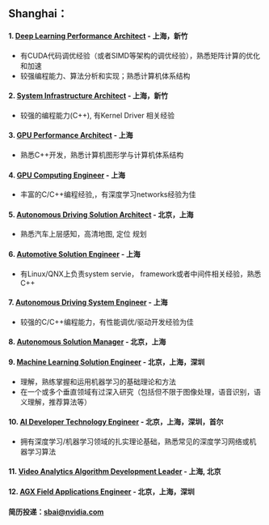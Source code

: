 ## Shanghai：

#### 1. [Deep Learning Performance Architect](/Deep_Learning_Performance_Architect.md) - 上海，新竹
- 有CUDA代码调优经验（或者SIMD等架构的调优经验），熟悉矩阵计算的优化和加速
- 较强编程能力、算法分析和实现；熟悉计算机体系结构

#### 2. [System Infrastructure Architect](/Deep_Learning_Performance_Architect.md) - 上海，新竹
- 较强的编程能力(C++), 有Kernel Driver 相关经验

#### 3. [GPU Performance Architect](/GPU_Performance_Architect.md) - 上海
- 熟悉C++开发，熟悉计算机图形学与计算机体系结构

#### 4. [GPU Computing Engineer](/GPU-Computing-Engineer.md) - 上海
- 丰富的C/C++编程经验,，有深度学习networks经验为佳

#### 5. [Autonomous Driving Solution Architect](/Autonomous-Driving-Solution-Architect.md) - 北京，上海
- 熟悉汽车上层感知，高清地图, 定位 规划

#### 6. [Automotive Solution Engineer](/Automotive_Solution_Engineer.md) - 上海
- 有Linux/QNX上负责system servie， framework或者中间件相关经验，熟悉C++

#### 7. [Autonomous Driving System Engineer](/Autonomous-Driving-System-Engineer.md) - 上海
- 较强的C/C++编程能力，有性能调优/驱动开发经验为佳

#### 8. [Autonomous Solution Manager](/Autonomous-Solution-Manager.md) - 北京，上海

#### 9. [Machine Learning Solution Engineer](/Machine-Learning-Solution-Engineer.md) - 北京，上海，深圳
- 理解，熟练掌握和运用机器学习的基础理论和方法
- 在一个或多个垂直领域有过深入研究（包括但不限于图像处理，语音识别，语义理解，推荐算法等）

#### 10. [AI Developer Technology Engineer](/AI_Developer_Technology_Engineer.md) - 北京，上海，深圳，首尔
- 拥有深度学习/机器学习领域的扎实理论基础，熟悉常见的深度学习网络或机器学习算法

#### 11. [Video Analytics Algorithm Development Leader](/Video_Analytics_Algorithm_Development_Leader.md) - 上海, 北京

#### 12. [AGX Field Applications Engineer](/AGX-Field-Applications-Engineer.md) - 北京，上海，深圳

#### 简历投递：sbai@nvidia.com
